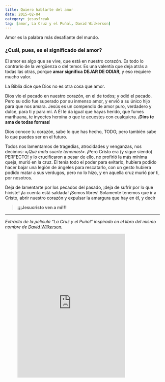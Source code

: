 ```yaml
---
title: Quiero hablarte del amor
date: 2015-02-04
category: jesusfreak
tag: [amor, La Cruz y el Puñal, David Wilkerson]
---
```


Amor es la palabra más desafiante del mundo.

### ¿Cuál, pues, es el significado del amor?

El amor es algo que se vive, que está en nuestro corazón. Es todo lo contrario de la vergüenza o del temor. Es una valentía que deja atrás a todas las otras, porque **amar significa DEJAR DE ODIAR**, y eso requiere mucho valor.

La Biblia dice que Dios no es otra cosa que amor.

Dios vio el pecado en nuestro corazón, en el de todos; y odió el pecado. Pero su odio fue superado por su inmenso amor, y envió a su único hijo para que nos amara. Jesús es un compendio de amor puro, verdadero y dulce, para ti y para mí. A Él le da igual que hayas herido, que fumes marihuana, te inyectes heroína o que te acuestes con cualquiera. ¡**Dios te ama de todas formas**!

Dios conoce tu corazón, sabe lo que has hecho, TODO, pero también sabe lo que puedes ser en el futuro.

Todos nos lamentamos de tragedias, atrocidades y venganzas, nos decimos: _«¡Qué mala suerte tenemos!»_. ¡Pero Cristo era (y sigue siendo) PERFECTO! y lo crucificaron a pesar de ello, no profirió la más mínima queja, murió en la cruz. El tenía todo el poder para evitarlo, hubiera podido hacer bajar una legión de ángeles para rescatarlo, con un gesto hubiera podido matar a sus verdugos, pero no lo hizo, y en aquella cruz murió por ti, por nosotros.

Deja de lamentarte por los pecados del pasado, ¡deja de sufrir por lo que hiciste! ¡la cuenta está saldada! ¡Somos libres! Solamente tenemos que ir a Cristo, abrir nuestro corazón y expulsar la amargura que hay en él, y decir

> **¡¡¡Jesucristo ven a mí!!!**

* * *

_Extracto de la película “La Cruz y el Puñal” inspirado en el libro del mismo nombre de_ [_David Wilkerson_](http://es.wikipedia.org/wiki/David_Wilkerson)_._

<figure>
<iframe src="https://bandcamp.com/EmbeddedPlayer/v=2/track=1548366573/size=large/linkcol=0084B4/notracklist=true/twittercard=true/" width="350" height="467" frameborder="0" scrolling="no"></iframe>
</figure>
